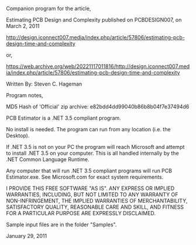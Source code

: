 Companion program for the article,

Estimating PCB Design and Complexity
published on PCBDESIGN007, on March 2, 2011

http://design.iconnect007.media/index.php/article/57806/estimating-pcb-design-time-and-complexity

or,

https://web.archive.org/web/20221117011816/http://design.iconnect007.media/index.php/article/57806/estimating-pcb-design-time-and-complexity

Written By: Steven C. Hageman


Program notes,

MD5 Hash of 'Official' zip archive: e82bdd4dd99040b86b8b04f7e37494d6

PCB Estimator is a .NET 3.5 compliant program.

No install is needed. The program can run from any location (i.e. the Desktop).

If .NET 3.5 is not on your PC
the program will reach Microsoft and attempt to install
.NET 3.5 on your computer. This is all handled internally
by the .NET Common Language Runtime.

Any computer that will run .NET 3.5 compliant programs will run PCB Estimator.exe.
See Microsoft.com for exact system requirements.

I PROVIDE THIS FREE SOFTWARE "AS IS". 
ANY EXPRESS OR IMPLIED WARRANTIES, INCLUDING, BUT NOT LIMITED TO 
ANY WARRANTY OF NON-INFRINGEMENT, THE IMPLIED WARRANTIES 
OF MERCHANTABILITY, SATISFACTORY QUALITY, REASONABLE CARE AND SKILL, 
AND FITNESS FOR A PARTICULAR PURPOSE ARE EXPRESSLY DISCLAIMED.

Sample input files are in the folder "Samples".


January 29, 2011
